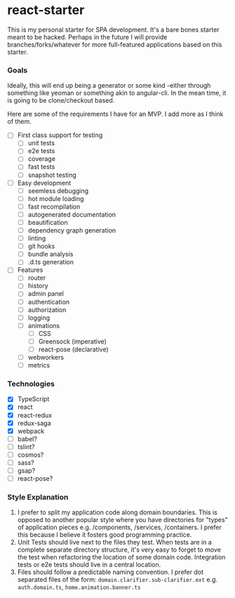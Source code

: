 # react-starter
This is my personal starter for SPA development. It's a bare bones starter meant to be hacked.
Perhaps in the future I will provide branches/forks/whatever for more full-featured applications
based on this starter.

### Goals
Ideally, this will end up being a generator or some kind -either through something like yeoman or something akin to angular-cli.
In the mean time, it is going to be clone/checkout based.

Here are some of the requirements I have for an MVP. I add more as I think of them.

- [ ] First class support for testing
    - [ ] unit tests
    - [ ] e2e tests
    - [ ] coverage
    - [ ] fast tests
    - [ ] snapshot testing
- [ ] Easy development
    - [ ] seemless debugging
    - [ ] hot module loading
    - [ ] fast recompilation
    - [ ] autogenerated documentation
    - [ ] beautification
    - [ ] dependency graph generation
    - [ ] linting
    - [ ] git hooks
    - [ ] bundle analysis
    - [ ] .d.ts generation
- [ ] Features
    - [ ] router
    - [ ] history
    - [ ] admin panel
    - [ ] authentication
    - [ ] authorization
    - [ ] logging
    - [ ] animations
        - [ ] CSS
        - [ ] Greensock (imperative)
        - [ ] react-pose (declarative)
    - [ ] webworkers
    - [ ] metrics

### Technologies
- [x] TypeScript
- [x] react
- [x] react-redux
- [x] redux-saga
- [x] webpack
- [ ] babel?
- [ ] tslint?
- [ ] cosmos?
- [ ] sass?
- [ ] gsap?
- [ ] react-pose?

### Style Explanation
1. I prefer to split my application code along domain boundaries. This is opposed to
another popular style where you have directories for "types" of application pieces
e.g. /components, /services, /containers. I prefer this because I believe it fosters
good programming practice.
1. Unit Tests should live next to the files they test. When tests are in a complete separate
directory structure, it's very easy to forget to move the test when refactoring the location
of some domain code. Integration tests or e2e tests should live in a central location.
1. Files should follow a predictable naming convention. I prefer dot separated files of the form:
`domain.clarifier.sub-clarifier.ext` e.g. `auth.domain.ts`, `home.animation.banner.ts`
